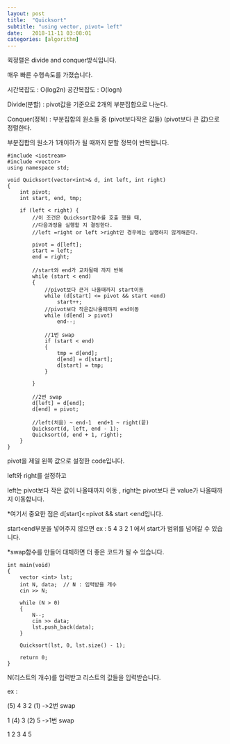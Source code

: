 ```yaml
---
layout: post
title:  "Quicksort"
subtitle: "using vector, pivot= left"
date:   2018-11-11 03:08:01
categories: [algorithm]
---
```


퀵정렬은 divide and conquer방식입니다.

매우 빠른 수행속도를 가졌습니다.

시간복잡도 : O(log2n) 공간복잡도 : O(logn)


Divide(분할) : pivot값을 기준으로 2개의 부분집합으로 나눈다.

Conquer(정복) : 부분집합의 원소들 중 (pivot보다작은 값들) (pivot보다 큰 값)으로 정렬한다.

부분집합의 원소가 1개이하가 될 때까지 분할 정복이 반복됩니다.


~~~
#include <iostream>
#include <vector>
using namespace std;

void Quicksort(vector<int>& d, int left, int right)
{
	int pivot;
	int start, end, tmp;
	
	if (left < right) {   
		//이 조건은 Quicksort함수를 호출 했을 때,
		//다음과정을 실행할 지 결정한다.
		//left =right or left >right인 경우에는 실행하지 않게해준다.

		pivot = d[left];
		start = left;
		end = right;

		//start와 end가 교차될때 까지 반복
		while (start < end)
		{
			//pivot보다 큰거 나올때까지 start이동
			while (d[start] <= pivot && start <end)
				start++;
			//pivot보다 작은값나올때까지 end이동
			while (d[end] > pivot)
				end--;
			
			//1번 swap
			if (start < end)
			{
				tmp = d[end];
				d[end] = d[start];
				d[start] = tmp;
			}

		}
		
		//2번 swap
		d[left] = d[end];
		d[end] = pivot;

		//left(처음) ~ end-1  end+1 ~ right(끝)
		Quicksort(d, left, end - 1);
		Quicksort(d, end + 1, right);
	}
}
~~~

pivot을 제일 왼쪽 값으로 설정한 code입니다.


left와 right를 설정하고 

left는 pivot보다 작은 값이 나올때까지 이동 ,
right는 pivot보다 큰 value가 나올때까지 이동합니다.


*여기서 중요한 점은 d[start]<=pivot && start <end입니다.

start<end부분을 넣어주지 않으면
   ex : 5 4 3 2 1 에서 start가 범위를 넘어갈 수 있습니다.


*swap함수를 만들어 대체하면 더 좋은 코드가 될 수 있습니다.

~~~
int main(void)
{
	vector <int> lst;
	int N, data;  // N : 입력받을 개수
	cin >> N;

	while (N > 0)
	{
		N--;
		cin >> data;
		lst.push_back(data);
	}
	
	Quicksort(lst, 0, lst.size() - 1);
	
	return 0;
}
~~~

N(리스트의 개수)를 입력받고 리스트의 값들을 입력받습니다.


ex : 

(5) 4  3  2 (1)     ->2번 swap

 1 (4) 3 (2) 5      ->1번 swap

 1  2  3  4  5
